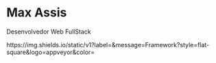 <h1> Max Assis </h1>
<p align="justify"> Desenvolvedor Web FullStack </p>
https://img.shields.io/static/v1?label=<LABEL>&message=Framework?style=flat-square&logo=appveyor<MESSAGE>&color=<COLOR>

